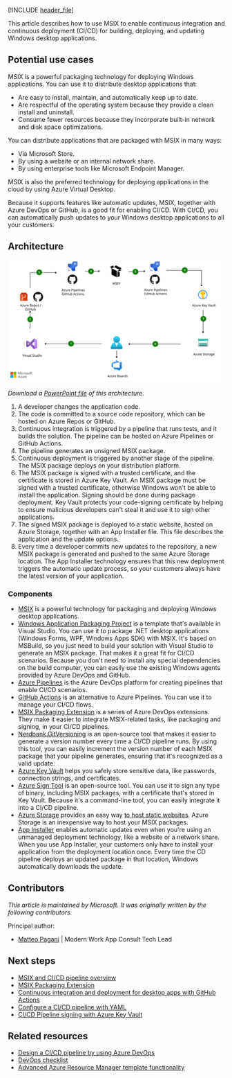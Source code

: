 [!INCLUDE [header_file](../../../includes/sol-idea-header.md)]

This article describes how to use MSIX to enable continuous integration and continuous deployment (CI/CD) for building, deploying, and updating Windows desktop applications.

## Potential use cases

MSIX is a powerful packaging technology for deploying Windows applications. You can use it to distribute desktop applications that:

- Are easy to install, maintain, and automatically keep up to date.
- Are respectful of the operating system because they provide a clean install and uninstall.
- Consume fewer resources because they incorporate built-in network and disk space optimizations.

You can distribute applications that are packaged with MSIX in many ways:

- Via Microsoft Store.
- By using a website or an internal network share.
- By using enterprise tools like Microsoft Endpoint Manager.

MSIX is also the preferred technology for deploying applications in the cloud by using Azure Virtual Desktop.

Because it supports features like automatic updates, MSIX, together with Azure DevOps or GitHub, is a good fit for enabling CI/CD. With CI/CD, you can automatically push updates to your Windows desktop applications to all your customers.

## Architecture

[ ![Diagram that shows an architecture for CI/CD for Windows desktop apps.](../media/devops-windows-architecture.svg)](../media/devops-windows-architecture.svg#lightbox)

*Download a [PowerPoint file](https://arch-center.azureedge.net/devops-windows-architecture.pptx) of this architecture.*

1. A developer changes the application code.
1. The code is committed to a source code repository, which can be hosted on Azure Repos or GitHub.
1. Continuous integration is triggered by a pipeline that runs tests, and it builds the solution. The pipeline can be hosted on Azure Pipelines or GitHub Actions.
1. The pipeline generates an unsigned MSIX package.
1. Continuous deployment is triggered by another stage of the pipeline. The MSIX package deploys on your distribution platform.
1. The MSIX package is signed with a trusted certificate, and the certificate is stored in Azure Key Vault. An MSIX package must be signed with a trusted certificate, otherwise Windows won't be able to install the application. Signing should be done during package deployment. Key Vault protects your code-signing certificate by helping to ensure malicious developers can't steal it and use it to sign other applications.
1. The signed MSIX package is deployed to a static website, hosted on Azure Storage, together with an App Installer file. This file describes the application and the update options.
1. Every time a developer commits new updates to the repository, a new MSIX package is generated and pushed to the same Azure Storage location. The App Installer technology ensures that this new deployment triggers the automatic update process, so your customers always have the latest version of your application.

### Components

- [MSIX](/windows/msix) is a powerful technology for packaging and deploying Windows desktop applications.
- [Windows Application Packaging Project](/windows/msix/desktop/desktop-to-uwp-packaging-dot-net) is a template that's available in Visual Studio. You can use it to package .NET desktop applications (Windows Forms, WPF, Windows Apps SDK) with MSIX. It's based on MSBuild, so you just need to build your solution with Visual Studio to generate an MSIX package. That makes it a great fit for CI/CD scenarios. Because you don't need to install any special dependencies on the build computer, you can easily use the existing Windows agents provided by Azure DevOps and GitHub.
- [Azure Pipelines](https://azure.microsoft.com/services/devops/pipelines) is the Azure DevOps platform for creating pipelines that enable CI/CD scenarios.
- [GitHub Actions](https://github.com/features/actions) is an alternative to Azure Pipelines. You can use it to manage your CI/CD flows.
- [MSIX Packaging Extension](/windows/msix/desktop/msix-packaging-extension?tabs=yaml) is a series of Azure DevOps extensions. They make it easier to integrate MSIX-related tasks, like packaging and signing, in your CI/CD pipelines.
- [Nerdbank.GitVersioning](https://github.com/dotnet/Nerdbank.GitVersioning) is an open-source tool that makes it easier to generate a version number every time a CI/CD pipeline runs. By using this tool, you can easily increment the version number of each MSIX package that your pipeline generates, ensuring that it's recognized as a valid update.
- [Azure Key Vault](https://azure.microsoft.com/services/key-vault) helps you safely store sensitive data, like passwords, connection strings, and certificates.
- [Azure Sign Tool](https://github.com/vcsjones/AzureSignTool) is an open-source tool. You can use it to sign any type of binary, including MSIX packages, with a certificate that's stored in Key Vault. Because it's a command-line tool, you can easily integrate it into a CI/CD pipeline.
- [Azure Storage](https://azure.microsoft.com/product-categories/storage) provides an easy way [to host static websites](/azure/storage/blobs/storage-blob-static-website). Azure Storage is an inexpensive way to host your MSIX packages.
- [App Installer](/windows/msix/app-installer/app-installer-root) enables automatic updates even when you're using an unmanaged deployment technology, like a website or a network share. When you use App Installer, your customers only have to install your application from the deployment location once. Every time the CD pipeline deploys an updated package in that location, Windows automatically downloads the update.

## Contributors

*This article is maintained by Microsoft. It was originally written by the following contributors.*

Principal author:

- [Matteo Pagani](https://www.linkedin.com/in/matteopagani) | Modern Work App Consult Tech Lead

## Next steps

- [MSIX and CI/CD pipeline overview](/windows/msix/desktop/cicd-overview)
- [MSIX Packaging Extension](/windows/msix/desktop/msix-packaging-extension?tabs=yaml)
- [Continuous integration and deployment for desktop apps with GitHub Actions](https://devblogs.microsoft.com/dotnet/continuous-integration-and-deployment-for-desktop-apps-with-github-actions)
- [Configure a CI/CD pipeline with YAML](/windows/msix/desktop/azure-dev-ops)
- [CI/CD Pipeline signing with Azure Key Vault](/windows/msix/desktop/cicd-keyvault)

## Related resources

- [Design a CI/CD pipeline by using Azure DevOps](/azure/architecture/example-scenario/apps/devops-dotnet-baseline)
- [DevOps checklist](/azure/architecture/checklist/dev-ops)
- [Advanced Azure Resource Manager template functionality](/azure/architecture/guide/azure-resource-manager/advanced-templates)
